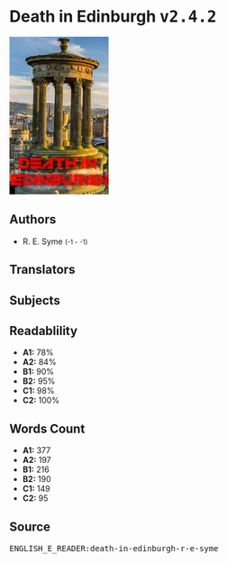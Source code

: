 # Death in Edinburgh <kbd>v2.4.2</kbd>

![](./cover.medium.jpg "")

## Authors


 - R. E. Syme <small>(-1 - -1)</small>

## Translators



## Subjects



## Readablility


 - **A1:** 78%
 - **A2:** 84%
 - **B1:** 90%
 - **B2:** 95%
 - **C1:** 98%
 - **C2:** 100%

## Words Count


 - **A1:** 377
 - **A2:** 197
 - **B1:** 216
 - **B2:** 190
 - **C1:** 149
 - **C2:** 95

## Source


<kbd>ENGLISH_E_READER:death-in-edinburgh-r-e-syme</kbd>
